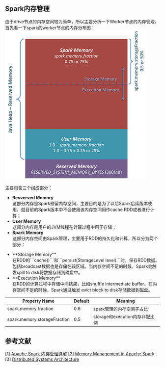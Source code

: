 ## Spark内存管理
由于drive节点的内存空间较为简单，所以主要分析一下Worker节点的内存管理。首先看一下spark的worker节点的内存分布图：
![内存分布](/assets/spark-memory-management.png "内存分布")

主要包含三个组成部分：
* **Resverved Memory** <br>
这部分内存是Spark预留内存空间，主要目的是为了以后Spark后续版本使用，就目前的Spark版本中不会使用该内存空间用作cache RDD或者进行计算；
* **User Memory** <br>
这部分内存是用户的JVM线程在计算过程中用于存储；
* **Spark Memory** <br>
这部分内存空间由Spark管理，主要用于RDD的持久化和计算，所以分为两个部分：
<ul>
<li>**Storage Memory**<br>
在RDD的```cache()```和```persist(StorageLevel level)```时，保存RDD数据。包括broadcast数据也是存储在该区域。当内存空间不足的时候，Spark会触发spill to disk将数据存储到磁盘中。
</li>
<li>**Execution Memory**<br>
在RDD的计算过程中存储中间结果，比如shuffle intermediate buffer。在内存空间不足的时候，Spark通过触发 evict block to disk存储数据到磁盘。
</li>
</ul>

Property Name|Default|Meaning
----|------|----
spark.memory.fraction | 0.6  | spark管理的内存空间子占比
spark.memory.storageFraction | 0.5 | storage和execution内存非配比例


## 参考文献
[1] [Apache Spark 内存管理详解](https://www.ibm.com/developerworks/cn/analytics/library/ba-cn-apache-spark-memory-management/index.html)
[2] [Memory Management in Apache Spark](https://www.slideshare.net/databricks/memory-management-in-apache-spark)
[3] [Distributed Systems Architecture](https://0x0fff.com/spark-memory-management/)